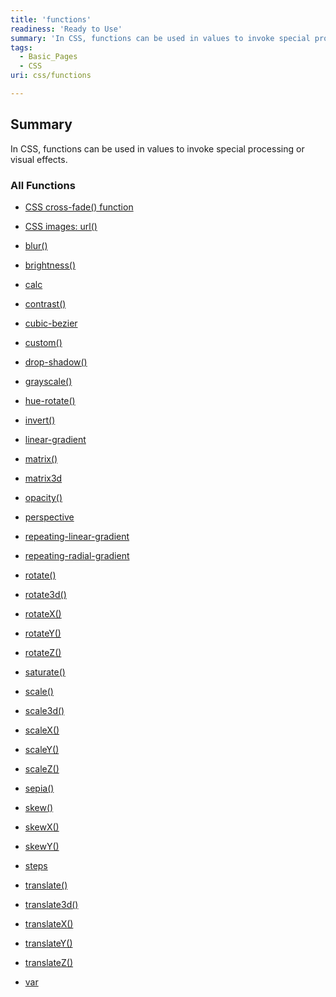 ```yaml
---
title: 'functions'
readiness: 'Ready to Use'
summary: 'In CSS, functions can be used in values to invoke special processing or visual effects.'
tags:
  - Basic_Pages
  - CSS
uri: css/functions

---
```

## Summary

In CSS, functions can be used in values to invoke special processing or visual effects.

### All Functions

-   [CSS cross-fade() function](/css/functions/cross-fade)
-   [CSS images: url()](/css/functions/url())
-   [blur()](/css/functions/blur)
-   [brightness()](/css/functions/brightness)
-   [calc](/css/functions/calc)
-   [contrast()](/css/functions/contrast)
-   [cubic-bezier](/css/functions/cubic-bezier)
-   [custom()](/css/functions/custom)
-   [drop-shadow()](/css/functions/drop-shadow)
-   [grayscale()](/css/functions/grayscale)
-   [hue-rotate()](/css/functions/hue-rotate)
-   [invert()](/css/functions/invert)
-   [linear-gradient](/css/functions/linear-gradient)
-   [matrix()](/css/functions/matrix())
-   [matrix3d](/css/functions/matrix3d)
-   [opacity()](/css/functions/opacity)
-   [perspective](/css/functions/perspective)
-   [repeating-linear-gradient](/css/functions/repeating-linear-gradient)
-   [repeating-radial-gradient](/css/functions/repeating-radial-gradient)
-   [rotate()](/css/functions/rotate())
-   [rotate3d()](/css/functions/rotate3d())

-   [rotateX()](/css/functions/rotateX())
-   [rotateY()](/css/functions/rotateY())
-   [rotateZ()](/css/functions/rotateZ())
-   [saturate()](/css/functions/saturate)
-   [scale()](/css/functions/scale())
-   [scale3d()](/css/functions/scale3d())
-   [scaleX()](/css/functions/scaleX())
-   [scaleY()](/css/functions/scaleY())
-   [scaleZ()](/css/functions/scaleZ())
-   [sepia()](/css/functions/sepia)
-   [skew()](/css/functions/skew())
-   [skewX()](/css/functions/skewX())
-   [skewY()](/css/functions/skewY())
-   [steps](/css/functions/steps)
-   [translate()](/css/functions/translate())
-   [translate3d()](/css/functions/translate3d())
-   [translateX()](/css/functions/translateX())
-   [translateY()](/css/functions/translateY())
-   [translateZ()](/css/functions/translateZ())
-   [var](/css/functions/var)

